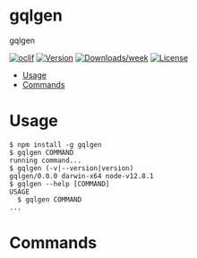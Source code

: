 gqlgen
======

gqlgen

[![oclif](https://img.shields.io/badge/cli-oclif-brightgreen.svg)](https://oclif.io)
[![Version](https://img.shields.io/npm/v/gqlgen.svg)](https://npmjs.org/package/gqlgen)
[![Downloads/week](https://img.shields.io/npm/dw/gqlgen.svg)](https://npmjs.org/package/gqlgen)
[![License](https://img.shields.io/npm/l/gqlgen.svg)](https://github.com/forsigner/gqlgen/blob/master/package.json)

<!-- toc -->
* [Usage](#usage)
* [Commands](#commands)
<!-- tocstop -->
# Usage
<!-- usage -->
```sh-session
$ npm install -g gqlgen
$ gqlgen COMMAND
running command...
$ gqlgen (-v|--version|version)
gqlgen/0.0.0 darwin-x64 node-v12.8.1
$ gqlgen --help [COMMAND]
USAGE
  $ gqlgen COMMAND
...
```
<!-- usagestop -->
# Commands
<!-- commands -->

<!-- commandsstop -->

